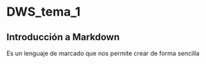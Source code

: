 # DWS_tema_1

## Introducción a Markdown

Es un lenguaje de marcado que nos permite crear de forma sencilla

#
